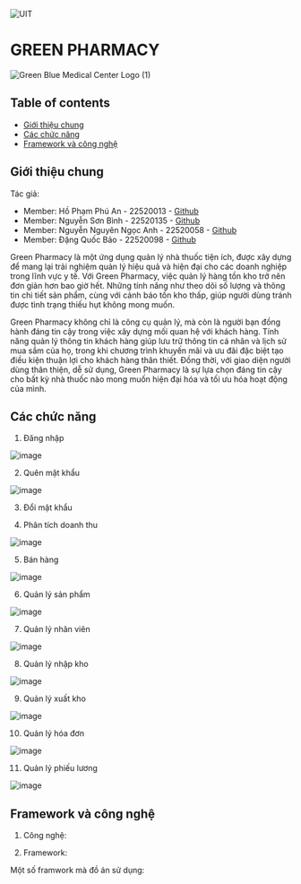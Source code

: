 ![UIT](https://img.shields.io/badge/from-UIT%20VNUHCM-blue?style=for-the-badge&link=https%3A%2F%2Fwww.uit.edu.vn%2F)
# GREEN PHARMACY

![Green   Blue Medical Center Logo (1)](https://github.com/BinhNguyen215/DoAn/assets/127644891/6a5d075a-4b89-49c7-8ac0-526e96557dd9)


## Table of contents
* [Giới thiệu chung](#Giới-thiệu-chung)
* [Các chức năng](#Các-chức-năng)
* [Framework và công nghệ](#Framework-và-công-nghệ)
## Giới thiệu chung
Tác giả: 
- Member: Hồ Phạm Phú An - 22520013 - [Github](https://github.com/FhuAnn)
- Member: Nguyễn Sơn Bình - 22520135 - [Github](https://github.com/BinhNguyen215)
- Member: Nguyễn Nguyên Ngọc Anh - 22520058 - [Github](https://github.com/AndreNguyen03)
- Member: Đặng Quốc Bảo - 22520098 - [Github](https://github.com/bdquoc)

Green Pharmacy là một ứng dụng quản lý nhà thuốc tiện ích, được xây dựng để mang lại trải nghiệm quản lý hiệu quả và hiện đại cho các doanh nghiệp trong lĩnh vực y tế. Với Green Pharmacy, việc quản lý hàng tồn kho trở nên đơn giản hơn bao giờ hết. Những tính năng như theo dõi số lượng và thông tin chi tiết sản phẩm, cùng với cảnh báo tồn kho thấp, giúp người dùng tránh được tình trạng thiếu hụt không mong muốn.

Green Pharmacy không chỉ là công cụ quản lý, mà còn là người bạn đồng hành đáng tin cậy trong việc xây dựng mối quan hệ với khách hàng. Tính năng quản lý thông tin khách hàng giúp lưu trữ thông tin cá nhân và lịch sử mua sắm của họ, trong khi chương trình khuyến mãi và ưu đãi đặc biệt tạo điều kiện thuận lợi cho khách hàng thân thiết. Đồng thời, với giao diện người dùng thân thiện, dễ sử dụng, Green Pharmacy là sự lựa chọn đáng tin cậy cho bất kỳ nhà thuốc nào mong muốn hiện đại hóa và tối ưu hóa hoạt động của mình.
## Các chức năng
1. Đăng nhập

![image](https://github.com/FhuAnn/SE330-Pharmacy/assets/127644891/d44dda83-4ac0-46bb-addb-df101f35bb0c)


2. Quên mật khẩu

![image](https://github.com/FhuAnn/SE330-Pharmacy/assets/127644891/a507478f-8b66-4fde-a216-e503f857e02c)


3. Đổi mật khẩu



4. Phân tích doanh thu

![image](https://github.com/FhuAnn/SE330-Pharmacy/assets/127644891/bd893297-92df-4864-817f-11404d72d5fd)


5. Bán hàng

![image](https://github.com/FhuAnn/SE330-Pharmacy/assets/127644891/7fe6df24-d1af-42bd-b203-da4d32851ec5)


6. Quản lý sản phẩm

![image](https://github.com/FhuAnn/SE330-Pharmacy/assets/127644891/f9e6ba6d-dfef-4d94-9093-b52faa7baa10)


7. Quản lý nhân viên

![image](https://github.com/FhuAnn/SE330-Pharmacy/assets/127644891/27855be7-45c9-44b1-b0f9-f9142a96d7ed)


8. Quản lý nhập kho

![image](https://github.com/FhuAnn/SE330-Pharmacy/assets/127644891/cb3ee9aa-79eb-4a8e-b4ad-d606c7a08786)


9. Quản lý xuất kho

![image](https://github.com/FhuAnn/SE330-Pharmacy/assets/127644891/ac47a157-6b7d-4649-bfd0-7ec29be39569)


10. Quản lý hóa đơn

![image](https://github.com/FhuAnn/SE330-Pharmacy/assets/127644891/126360f2-55a2-45b8-b61b-4ab6e778ba03)


11. Quản lý phiếu lương

![image](https://github.com/FhuAnn/SE330-Pharmacy/assets/127644891/806db433-a93a-4df0-9144-830d2fca88af)


## Framework và công nghệ
1. Công nghệ:



2. Framework:

Một số framwork mà đồ án sử dụng:



